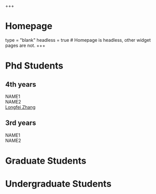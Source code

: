 +++
# Homepage
type = "blank"
headless = true  # Homepage is headless, other widget pages are not.
+++

# Phd Students
## 4th years
NAME1</br>
NAME2</br>
[Longfei Zhang](/authors/longfei-zhang)</br>
## 3rd years
NAME1</br>
NAME2</br>
# Graduate Students

# Undergraduate Students
